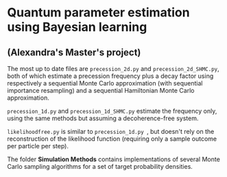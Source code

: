 # Quantum parameter estimation using Bayesian learning 
## (Alexandra's Master's project)

The most up to date files are `precession_2d.py` and `precession_2d_SHMC.py`, both of which estimate a precession frequency plus a decay factor using respectively a sequential Monte Carlo approximation (with sequential importance resampling) and a sequential Hamiltonian Monte Carlo approximation.

`precession_1d.py` and `precession_1d_SHMC.py` estimate the frequency only, using the same methods but assuming a decoherence-free system.

`likelihoodfree.py` is similar to `precession_1d.py `, but doesn't rely on the reconstruction of the likelihood function 
(requiring only a sample outcome per particle per step).

The folder **Simulation Methods** contains implementations of several Monte Carlo sampling algorithms for a set of target probability densities.
